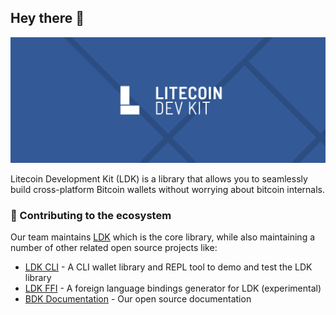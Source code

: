 ## Hey there 👋
![An image of the litecoin development kit logo](https://github.com/LitecoinDevKit/.github/blob/master/profile/ldk-banner.png?raw=true)

Litecoin Development Kit (LDK) is a library that allows you to seamlessly build cross-platform Bitcoin wallets without worrying about bitcoin internals.

<!-- BDK is based on the powerful [`rust-bitcoin`](https://github.com/rust-bitcoin/rust-bitcoin) and [`rust-miniscript`](https://github.com/rust-bitcoin/rust-miniscript) libraries.

Learn the simplest way to integrate Bitcoin wallet features into any application at [bitcoindevkit.org](https://bitcoindevkit.org/). -->

### 🔨 Contributing to the ecosystem
Our team maintains [LDK](https://github.com/bitcoindevkit/ldk) which is the core library, while also maintaining a number of other related open source projects like:
 - [LDK CLI](https://github.com/litecoindevkit/ldk-cli) - A CLI wallet library and REPL tool to demo and test the LDK library
 - [LDK FFI](https://github.com/litecoindevkit/ldk-ffi) - A foreign language bindings generator for LDK (experimental)
 - [BDK Documentation](https://bitcoindevkit.org/) - Our open source documentation

<!-- ### 😃 Join our community
Open source is fundamental to this project and we would love to connect with you.

Most of our communication happens on the LDK [telegram chat](https://discord.gg/UbTmGbNF3M), come say hi! -->
